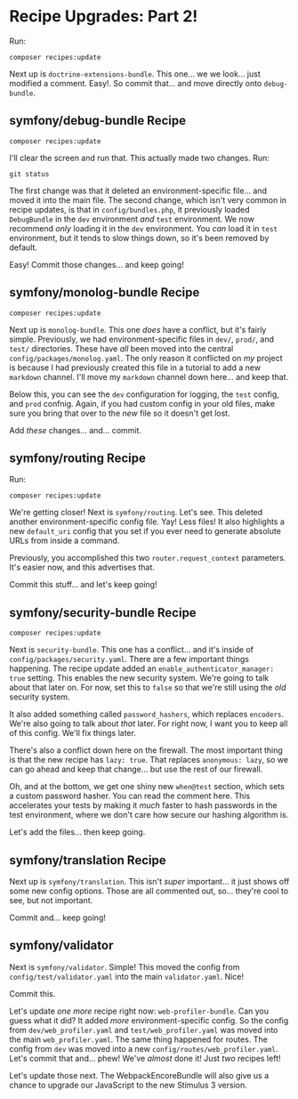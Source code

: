 # Recipe Upgrades: Part 2!

Run:

```terminal
composer recipes:update
```

Next up is `doctrine-extensions-bundle`. This one... we we look... just modified
a comment. Easy!. So commit that... and move directly onto `debug-bundle`.

## symfony/debug-bundle Recipe

```terminal-silent
composer recipes:update
```


I'll clear the screen and run that. This actually made two changes. Run:

```terminal
git status
```

The first change was that it deleted an environment-specific file... and moved it
into the main file. The second change, which isn't very common in recipe updates,
is that in `config/bundles.php`, it previously loaded `DebugBundle` in the `dev`
environment *and* `test` environment. We now recommend *only* loading it in the `dev`
environment. You *can* load it in `test` environment, but it tends to slow things
down, so it's been removed by default.

Easy! Commit those changes... and keep going!

## symfony/monolog-bundle Recipe

```terminal-silent
composer recipes:update
```

Next up is `monolog-bundle`. This one *does* have a conflict, but it's fairly simple.
Previously, we had environment-specific files in `dev/`, `prod/`, and `test/` directories.
These have *all* been moved into the central `config/packages/monolog.yaml`. The
only reason it conflicted on *my* project is because I had previously created this
file in a tutorial to add a new `markdown` channel. I'll move my `markdown` channel
down here... and keep that.

Below this, you can see the `dev` configuration for logging, the `test` config,
and `prod` confnig. Again, if you had custom config in your old files, make sure
you bring that over to the *new* file so it doesn't get lost.

Add *these* changes... and... commit.

## symfony/routing Recipe

Run:

```terminal
composer recipes:update
```

We're getting closer! Next is `symfony/routing`. Let's see. This deleted another
environment-specific config file. Yay! Less files! It also highlights a new
`default_uri` config that you set if you ever need to generate absolute URLs
from inside a command.

Previously, you accomplished this two `router.request_context` parameters. It's
easier now, and this advertises that.

Commit this stuff... and let's keep going!

## symfony/security-bundle Recipe

```terminal-silent
composer recipes:update
```

Next is `security-bundle`. This one has a conflict... and it's inside of
`config/packages/security.yaml`. There are a few important things happening. The
recipe update added an `enable_authenticator_manager: true` setting. This enables
the new security system. We're going to talk about that later on. For now, set this
to `false` so that we're still using the *old* security system.

It also added something called `password_hashers`, which replaces `encoders`. We're
also going to talk about *that* later. For right now, I want you to keep all of this
config. We'll fix things later.

There's also a conflict down here on the firewall. The most important thing is that
the new recipe has `lazy: true`. That replaces `anonymous: lazy`, so we can go
ahead and keep that change... but use the rest of our firewall.

Oh, and at the bottom, we get one shiny new `when@test` section, which sets a custom
password hasher. You can read the comment here. This accelerates your tests by
making it *much* faster to hash passwords in the test environment, where we don't
care how secure our hashing algorithm is.

Let's add the files... then keep going.

## symfony/translation Recipe

Next up is `symfony/translation`. This isn't *super* important... it just shows off
some new config options. Those are all commented out, so... they're cool to see,
but not important.

Commit and... keep going!

## symfony/validator

Next is `symfony/validator`. Simple! This moved the config from
`config/test/validator.yaml` into the main `validator.yaml`. Nice!

Commit this.

Let's update *one more* recipe right now: `web-profiler-bundle`. Can you guess what
it did? It added *more* environment-specific config. So the config from
`dev/web_profiler.yaml` and `test/web_profiler.yaml` was moved into the main
`web_profiler.yaml`. The same thing happened for routes. The config from
`dev` was moved into a new `config/routes/web_profiler.yaml`. Let's commit that
and... phew! We've *almost* done it! Just *two* recipes left!

Let's update those next. The WebpackEncoreBundle will also give us a chance to
upgrade our JavaScript to the new Stimulus 3 version.
